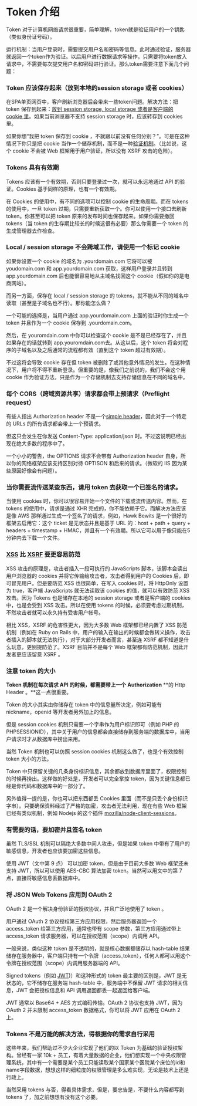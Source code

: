 # Token 介绍

Token 对于计算机网络请求很重要，简单理解，token就是验证用户的一个钥匙（类似身份证号码）。

运行机制：当用户登录时，需要提交用户名和密码等信息。此时通过验证，服务器就返回一个token作为验证。以后用户进行数据请求等操作，只需要将token放入请求中，不需要每次提交用户名和密码进行验证。那么token需要注意下面几个问题：

### Token 应该保存起来（放到本地的session storage 或者 cookies）

在SPA单页网页中，客户刷新浏览器后会带来一些token问题。解决方法：把 token 保存到起来：[放到 session storage, local storage 或者是客户端的 cookie 里](https://github.com/auth0/angular-token-auth/blob/master/auth.client.js#L31)。如果当前浏览器不支持 session storage 时，应该转存到 cookies 里。

如果你想“我把 token 保存到 cookie ，不就跟以前没有任何分别？”。可是在这种情况下你只是把 cookie 当作一个储存机制，而不是一种[验证机制](http://sitr.us/2011/08/26/cookies-are-bad-for-you.html)。（比如说，这个 cookie 不会被 Web 框架用于用户验证，所以没有 XSRF 攻击的危险）。

### Tokens 具有有效期

Tokens 应该有一个有效期，否则只要登录过一次，就可以永远地通过 API 的验证。Cookies 基于同样的原理，也有一个有效期。

在 Cookies 的使用中，有不同的选项可以控制 cookie 的生命周期。而在 tokens 的使用中，一旦 token 过期，只需要重新获取一个。你可以使用一个接口去刷新 token。你甚至可以把 token 原来的发布时间也保存起来。如果你需要撤回 tokens（当 token 的生存期比较长的时候这很有必要）那么你需要一个 token 的生成管理器去作检查。

### Local / session storage 不会跨域工作，请使用一个标记 cookie

如果你设置一个 cookie 的域名为 .yourdomain.com 它将可以被 youdomain.com 和 app.yourdomain.com 获取，这样用户登录并且转到 app.yourdomain.com 后也能很容易地从主域名找回这个 cookie（假如你的是电商网站）。

而另一方面，保存在 local / session storage 的 tokens，就不能从不同的域名中读取（甚至是子域名也不行）。那你能怎么做？

一个可能的选择是，当用户通过 app.yourdomain.com 上面的验证时你生成一个 token 并且作为一个 cookie 保存到 .yourdomain.com。

然后，在 youromdain.com 中你可以检查这个 cookie 是不是已经存在了，并且如果存在的话就转到 app.youromdain.com去。从这以后，这个 token 将会对程序的子域名以及之后通常的流程都有效（直到这个 token 超过有效期）。

不过这将会导致 cookie 存在但 token 被删除了或其他意外情况的发生。在这种情况下，用户将不得不重新登录。但重要的是，像我们之前说的，我们不会这个用 cookie 作为验证方法，只是作为一个存储机制去支持存储信息在不同的域名中。

### 每个 CORS（跨域资源共享）请求都会带上预请求（Preflight request）

有些人指出 Authorization header 不是一个[simple header](http://www.w3.org/TR/cors/)，因此对于一个特定的 URLs 的所有请求都会带上一个预请求。

但这只会发生在你发送 Content-Type: application/json 时。不过这说明已经出现在绝大多数的程序中了。

一个小小的警告，the OPTIONS 请求不会带有 Authorization header 自身，所以你的网络框架应该支持区别对待 OPTISON 和后来的请求。（微软的 IIS 因为某些原因好像会有问题）。

### 当你需要流传送某些东西，请用 token 去获取一个已签名的请求。

当使用 cookies 时，你可以很容易开始一个文件的下载或流传送内容。然而，在 tokens 的使用中，请求是通过 XHR 完成的，你不能依赖于它。而解决方法应该是像 AWS 那样通过生成一个签名了的请求，例如，Hawk Bewits 是一个很好的框架去启用它：这个 ticket 是无状态并且是基于 URL 的：host + path + query + headers + timestamp + HMAC，并且有一个有效期。所以它可以用于像只能在5分钟内去下载一个文件。

###  [XSS](http://baike.baidu.com/view/50325.htm) 比 [XSRF](http://baike.baidu.com/view/1609487.htm) 要更容易防范

XSS 攻击的原理是，攻击者插入一段可执行的 JavaScripts 脚本，该脚本会读出用户浏览器的 cookies 并将它传输给攻击者，攻击者得到用户的 Cookies 后，即可冒充用户。但是要防范 XSS 也很简单，在写入 cookies 时，将 HttpOnly 设置为 true，客户端 JavaScripts 就无法读取该 cookies 的值，就可以有效防范 XSS 攻击。因为 Tokens 也是储存在本地的 session storage 或者是客户端的 cookies 中，也是会受到 XSS 攻击。所以在使用 tokens 的时候，必须要考虑过期机制，不然攻击者就可以永久持有受害用户帐号。

相比 XSS，XSRF 的危害性更大，因为大多数 Web 框架都已经内置了 XSS 防范机制（例如在 Ruby on Rails 中，用户的输入在输出的时候都会做转义操作，攻击者插入的脚本就无法执行），对于大部分开发者而言，甚至连 XSRF 都不知道是什么玩意，更别提防范了。XSRF 目前并不是每个 Web 框架都有防范机制，因此开发者更应该留意 XSRF 。

### 注意 token 的大小

**Token 机制在每次请求 API 的时候，都需要带上一个** **Authorization** **的 Http Header 。**这一点很重要。

Token 的大小其实由你储存在 token 中的信息量所决定，例如可能有 nickname，openid 等开发者另外加上的信息。

但是 session cookies 机制只需要一个字串作为用户标识即可（例如 PHP 的 PHPSESSIONID），其中关于用户的信息都会直接储存到服务端的数据库中，当用户请求时才从数据库中捞出来用。

当然 Token 机制也可以仿照 session cookies 机制这么做了，也是个有效控制 token 大小的方法。

Token 中只保留关键的几条身份标识信息，其余都放到数据库里面了，权限控制的时候再捞出。这样做的好处是，开发者可以完全掌控 token，因为关键信息都已经是你代码和数据库中的一部分了。

另外值得一提的是，你也可以把东西都丢 Cookies 里面（而不是只丢个身份标识字串）。只要确保资料经过了严格的加密，攻击者无法利用，现在有些 Web 框架已经有类似机制，例如 Nodejs 的这个插件 [mozilla/node-client-sessions](https://github.com/mozilla/node-client-sessions)。

### 有需要的话，要加密并且签名 token

虽然 TLS/SSL 机制可以隔绝大多数中间人攻击，但是如果 token 中带有了用户的敏感信息，开发者也应该要加密这些信息。

使用 JWT（文中第 9 点） 可以加密 token，但是由于目前大多数 Web 框架还未支持 JWT，所以可以使用 AES-CBC 算法加密 token。当然可以用文中的第 7 点，直接将敏感信息丢数据库中。

### 将 JSON Web Tokens 应用到 OAuth 2

OAuth 2 是一个解决身份验证的授权协议，并且广泛地使用了 token 。

用户通过 OAuth 2 协议授权第三方应用权限，然后服务器返回一个 access_token 给第三方应用，通常也带有 scope 参数，第三方应用通过带上 access_token 请求服务器，可以在授权范围（scope）内调用 API。

一般来说，类似这种 token 是不透明的，就是核心数据都储存以 hash-table 结果储存在服务器中，客户端只持有一个令牌（access_token），任何人都可以用这个令牌在授权范围（scope）内调用服务器端的 API。

Signed tokens（例如 [JWT](http://jwt.io/))）和这种形式的 token 最主要的区别是，JWT 是无状态的，它不储存在服务端 hash-table 中，服务端中不保留 JWT 请求的相关信息，JWT 会把授权信息和 API 调用返回都丢一起返回给客户端。

JWT 通常以 Base64 + AES 方式编码传输。OAuth 2 协议也支持 JWT，因为 OAuth 2 并未限制 access_token 数据格式，你可以将 JWT 应用在 OAuth 2 上。

### Tokens 不是万能的解决方法，得根据你的需求自行采用

这些年来，我们帮助过不少大企业实现了他们的以 Token 为基础的验证授权架构。曾经有一家 10k + 员工，有着大量数据的企业，他们想实现一个中央权限管理系统，其中有一个需要是某个员工只能读取某个国家某个医院某个床位的id和name字段数据，想想这样的细粒度的权限管理是多么难实现，无论是技术上还是行政上。

当然采用 tokens 与否，得看具体需求，但是，要忠告是，不要什么内容都写到 tokens 了，加之前想想有没有这个必要。

